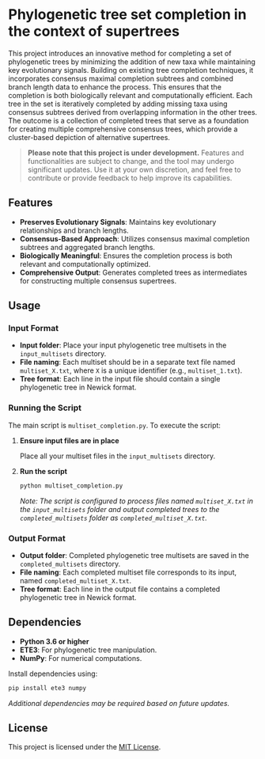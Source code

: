 # Phylogenetic tree set completion in the context of supertrees

This project introduces an innovative method for completing a set of phylogenetic trees by minimizing the addition of new taxa while maintaining key evolutionary signals. Building on existing tree completion techniques, it incorporates consensus maximal completion subtrees and combined branch length data to enhance the process. This ensures that the completion is both biologically relevant and computationally efficient. Each tree in the set is iteratively completed by adding missing taxa using consensus subtrees derived from overlapping information in the other trees. The outcome is a collection of completed trees that serve as a foundation for creating multiple comprehensive consensus trees, which provide a cluster-based depiction of alternative supertrees.

>**Please note that this project is under development.** Features and functionalities are subject to change, and the tool may undergo significant updates. Use it at your own discretion, and feel free to contribute or provide feedback to help improve its capabilities.

## Features

- **Preserves Evolutionary Signals**: Maintains key evolutionary relationships and branch lengths.
- **Consensus-Based Approach**: Utilizes consensus maximal completion subtrees and aggregated branch lengths.
- **Biologically Meaningful**: Ensures the completion process is both relevant and computationally optimized.
- **Comprehensive Output**: Generates completed trees as intermediates for constructing multiple consensus supertrees.

## Usage

### Input Format

- **Input folder**: Place your input phylogenetic tree multisets in the `input_multisets` directory.
- **File naming**: Each multiset should be in a separate text file named `multiset_X.txt`, where `X` is a unique identifier (e.g., `multiset_1.txt`).
- **Tree format**: Each line in the input file should contain a single phylogenetic tree in Newick format.


### Running the Script

The main script is `multiset_completion.py`. To execute the script:

1. **Ensure input files are in place**

   Place all your multiset files in the `input_multisets` directory.

2. **Run the script**

   ```bash
   python multiset_completion.py
   ```

   *Note: The script is configured to process files named `multiset_X.txt` in the `input_multisets` folder and output completed trees to the `completed_multisets` folder as `completed_multiset_X.txt`.*

### Output Format

- **Output folder**: Completed phylogenetic tree multisets are saved in the `completed_multisets` directory.
- **File naming**: Each completed multiset file corresponds to its input, named `completed_multiset_X.txt`.
- **Tree format**: Each line in the output file contains a completed phylogenetic tree in Newick format.


## Dependencies

- **Python 3.6 or higher**
- **ETE3**: For phylogenetic tree manipulation.
- **NumPy**: For numerical computations.

Install dependencies using:

```bash
pip install ete3 numpy
```

*Additional dependencies may be required based on future updates.*


## License

This project is licensed under the [MIT License](LICENSE).
